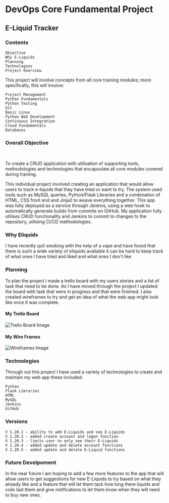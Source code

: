 # DevOps Core Fundamental Project

## E-Liquid Tracker

### Contents

    Objective​
    Why E-Liquids
    Planning
    Technologies​
    Project Overview 


This project will involve concepts from all core training modules; more
specifically, this will involve:

    Project Management
    Python Fundamentals
    Python Testing
    Git
    Basic Linux
    Python Web Development
    Continuous Integration
    Cloud Fundamentals
    Databases

### Overall Objective​

​

To create a CRUD application with utilisation of supporting tools,​
methodologies and technologies that encapsulate all core modules​
covered during training.

This individual project involved creating an application that would allow users to track e-liquids that they have tried or want to try. 
The system used tools such as MySQL queries, Python/Flask Libraries and a combination of HTML, 
CSS front end and Jinja2 to weave everything together. This app was fully deployed as a service through Jenkins, 
using a web hook to automatically generate builds from commits on GitHub. My application fully utilises CRUD functionality and 
Jenkins to commit to changes to the repository, utilising CI/CD methodologies. 

### Why Eliquids

I have recently quit smoking with the help of a vape and have found that there is such a wide variety of
eliquids available it can be hard to keep track of what ones I have tried and liked and what ones I don't like

### Planning
To plan the project I made a trello board with my users stories and a list of task that need to be done. 
As I have moved through the project I updated the board with task that were in progress and that were finished.
I also created wireframes to try and get an idea of what the web app might look like once it was complete.

#### My Trello Board
![Trello Board Image](https://imgur.com/NZSFMk2.png)

#### My Wire Frames
![Wireframes Image](https://imgur.com/rl5eO9q.png)

### Technologies
Through out this project I have used a variety of technologies to create and maintain my web app these 
included:
    
    Python​
    Flask Libraries​
    HTML​
    MySQL​
    Jenkins​
    GitHub
    
### Versions

    V 1.20.1 - ability to add E-Liquids and see E-Liquids
    V 1.20.2 - added create account and logon function
    V 1.20.3 - limits user to only see their E-Liquids
    V 1.20.4 - added update and delete account functions
    V 1.20.5 - added update and delete E-Liquid functions



### Future Develpoment
In the near future I am hoping to add a few more features to the app that will allow users to get suggestions
for new E-Liquids to try based on what they already like and a feature that will let them tack how long there liquids
and coils last them and give notifications to let them know when they will need to buy new ones.  